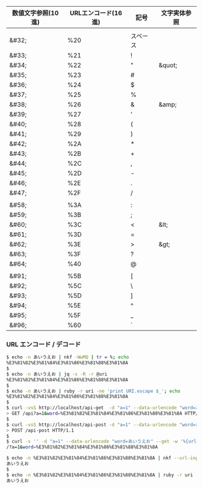 

| 数値文字参照(10進) | URLエンコード(16進) | 記号 | 文字実体参照 |
|---|---|---|---|
|   |   |   |   |
| &amp;#32; | %20 | スペース | |
| &amp;#33; | %21 | ! | |
| &amp;#34; | %22 | " | &amp;quot; |
| &amp;#35; | %23 | # | |
| &amp;#36; | %24 | $ | |
| &amp;#37; | %25 | % | |
| &amp;#38; | %26 | & | &amp;amp; |
| &amp;#39; | %27 | ' | |
| &amp;#40; | %28 | ( | |
| &amp;#41; | %29 | ) | |
| &amp;#42; | %2A | * | |
| &amp;#43; | %2B | + | |
| &amp;#44; | %2C | , | |
| &amp;#45; | %2D | - | |
| &amp;#46; | %2E | . | |
| &amp;#47; | %2F | / | |
|   |   |   |   |
| &amp;#58; | %3A | : | |
| &amp;#59; | %3B | ; | |
| &amp;#60; | %3C | < | &amp;lt; |
| &amp;#61; | %3D | = | |
| &amp;#62; | %3E | > | &amp;gt; |
| &amp;#63; | %3F | ? | |
| &amp;#64; | %40 | @ | |
|   |   |   |   |
| &amp;#91; | %5B | [ | |
| &amp;#92; | %5C | \ | |
| &amp;#93; | %5D | ] | |
| &amp;#94; | %5E | ^ | |
| &amp;#95; | %5F | _ | |
| &amp;#96; | %60 | ` | |

### URL エンコード / デコード

```sh
$ echo -n あいうえお | nkf -WwMQ | tr = %; echo
%E3%81%82%E3%81%84%E3%81%86%E3%81%88%E3%81%8A
$
$ echo -n あいうえお | jq -s -R -r @uri
%E3%81%82%E3%81%84%E3%81%86%E3%81%88%E3%81%8A
$
$ echo -n あいうえお | ruby -r uri -ne 'print URI.escape $_'; echo
%E3%81%82%E3%81%84%E3%81%86%E3%81%88%E3%81%8A
$
$ curl -vsS http://localhost/api-get  -d "a=1" --data-urlencode "word=あいうえお" --get 2>&1 | grep "> .*HTTP"
> GET /api?a=1&word=%E3%81%82%E3%81%84%E3%81%86%E3%81%88%E3%81%8A HTTP/1.1
$
$ curl -vsS http://localhost/api-post -d "a=1" --data-urlencode "word=あいうえお"       2>&1 | grep "> .*HTTP"
> POST /api-post HTTP/1.1
$
$ curl -s '' -d "a=1" --data-urlencode "word=あいうえお" --get -w '%{url_effective}\n'
/?a=1&word=%E3%81%82%E3%81%84%E3%81%86%E3%81%88%E3%81%8A
```

```sh
$ echo -n %E3%81%82%E3%81%84%E3%81%86%E3%81%88%E3%81%8A | nkf --url-input; echo
あいうえお
$
$ echo -n %E3%81%82%E3%81%84%E3%81%86%E3%81%88%E3%81%8A | ruby -r uri -ne 'print URI.unescape $_'; echo
あいうえお
```

